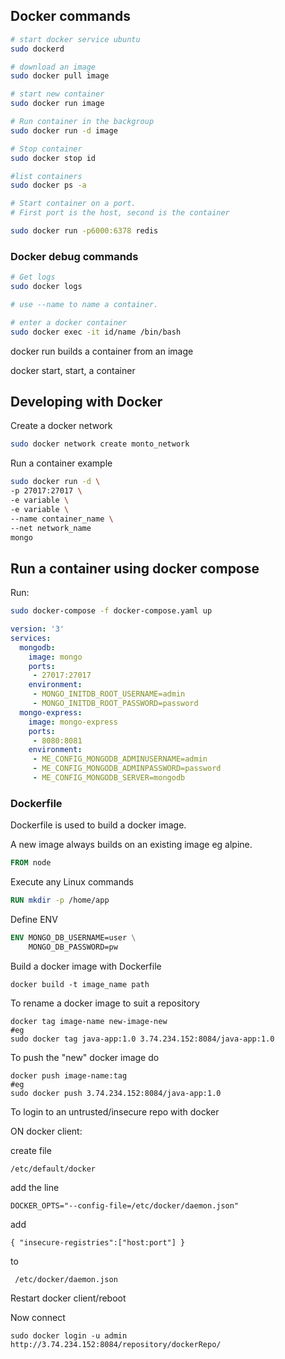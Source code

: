 ## Docker commands

```bash
# start docker service ubuntu
sudo dockerd

# download an image
sudo docker pull image

# start new container
sudo docker run image

# Run container in the backgroup
sudo docker run -d image

# Stop container
sudo docker stop id

#list containers
sudo docker ps -a

# Start container on a port.
# First port is the host, second is the container

sudo docker run -p6000:6378 redis

```

### Docker debug commands

```bash
# Get logs
sudo docker logs

# use --name to name a container.

# enter a docker container 
sudo docker exec -it id/name /bin/bash

```

docker run builds a container from an image

docker start, start, a container

## Developing with Docker

Create a docker network
```bash
sudo docker network create monto_network
```

Run a container example
```bash
sudo docker run -d \
-p 27017:27017 \
-e variable \
-e variable \
--name container_name \
--net network_name
mongo

```
## Run a container using docker compose

Run:
```bash
sudo docker-compose -f docker-compose.yaml up

```

```yaml
version: '3'
services:
  mongodb:
    image: mongo
    ports:
     - 27017:27017
    environment:
     - MONGO_INITDB_ROOT_USERNAME=admin
     - MONGO_INITDB_ROOT_PASSWORD=password
  mongo-express:
    image: mongo-express
    ports:
     - 8080:8081
    environment:
     - ME_CONFIG_MONGODB_ADMINUSERNAME=admin
     - ME_CONFIG_MONGODB_ADMINPASSWORD=password
     - ME_CONFIG_MONGODB_SERVER=mongodb

```

### Dockerfile
Dockerfile is used to build a docker image.

A new image always builds on an existing image eg alpine.
```dockerfile
FROM node
```
Execute any Linux commands
```dockerfile
RUN mkdir -p /home/app
```
Define ENV
```dockerfile
ENV MONGO_DB_USERNAME=user \
    MONGO_DB_PASSWORD=pw
```
Build a docker image with Dockerfile
```
docker build -t image_name path
```

To rename a docker image to suit a repository
```
docker tag image-name new-image-new
#eg
sudo docker tag java-app:1.0 3.74.234.152:8084/java-app:1.0
```

To push the "new" docker image do
```
docker push image-name:tag
#eg
sudo docker push 3.74.234.152:8084/java-app:1.0
```

To login to an untrusted/insecure repo with docker

ON docker client:

create file
```
/etc/default/docker
```
add the line
```
DOCKER_OPTS="--config-file=/etc/docker/daemon.json"
```
add
```
{ "insecure-registries":["host:port"] }
```
to
```
 /etc/docker/daemon.json
```
Restart docker client/reboot

Now connect
```
sudo docker login -u admin http://3.74.234.152:8084/repository/dockerRepo/
```


